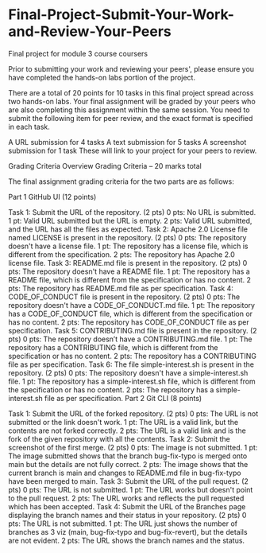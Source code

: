 # Final-Project-Submit-Your-Work-and-Review-Your-Peers
Final project for module 3 course coursers

Prior to submitting your work and reviewing your peers', please ensure you have completed the hands-on labs portion of the project. 

There are a total of 20 points for 10 tasks in this final project spread across two hands-on labs. Your final assignment will be graded by your peers who are also completing this assignment within the same session. You need to submit the following item for peer review, and the exact format is specified in each task.

A URL submission for 4 tasks
A text submission for 5 tasks
A screenshot submission for 1 task
These will link to your project for your peers to review.

Grading Criteria Overview
Grading Criteria – 20 marks total

The final assignment grading criteria for the two parts are as follows:

Part 1 GitHub UI (12 points)

Task 1: Submit the URL of the repository. (2 pts)
0 pts: No URL is submitted.
1 pt: Valid URL submitted but the URL is empty.
2 pts: Valid URL submitted, and the URL has all the files as expected.
Task 2: Apache 2.0 License file named LICENSE is present in the repository. (2 pts)
0 pts: The repository doesn't have a license file.
1 pt: The repository has a license file, which is different from the specification.
2 pts: The repository has Apache 2.0 license file.
Task 3: README.md file is present in the repository. (2 pts)
0 pts: The repository doesn't have a README file.
1 pt: The repository has a README file, which is different from the specification or has no content.
2 pts: The repository has README.md file as per specification.
Task 4: CODE_OF_CONDUCT file is present in the repository. (2 pts)
0 pts: The repository doesn't have a CODE_OF_CONDUCT.md file.
1 pt: The repository has a CODE_OF_CONDUCT file, which is different from the specification or has no content.
2 pts: The repository has CODE_OF_CONDUCT file as per specification.
Task 5: CONTRIBUTING.md file is present in the repository. (2 pts)
0 pts: The repository doesn’t have a CONTRIBUTING.md file.
1 pt: The repository has a CONTRIBUTING file, which is different from the specification or has no content.
2 pts: The repository has a CONTRIBUTING file as per specification.
Task 6: The file simple-interest.sh is present in the repository. (2 pts)
0 pts: The repository doesn't have a simple-interest.sh file.
1 pt: The repository has a simple-interest.sh file, which is different from the specification or has no content.
2 pts: The repository has a simple-interest.sh file as per specification.
Part 2 Git CLI (8 points)

Task 1: Submit the URL of the forked repository. (2 pts)
0 pts: The URL is not submitted or the link doesn't work.
1 pt: The URL is a valid link, but the contents are not forked correctly.
2 pts: The URL is a valid link and is the fork of the given 
repository
 with all the contents.
Task 2: Submit the screenshot of the first merge. (2 pts)
0 pts: The image is not submitted.
1 pt: The image submitted shows that the branch bug-fix-typo is merged onto main but the details are not fully correct.
2 pts: The image shows that the current branch is main and changes to README.md file in bug-fix-typo have been merged to main.
Task 3: Submit the URL of the pull request. (2 pts)
0 pts: The URL is not submitted.
1 pt: The URL works but doesn't point to the pull request.
2 pts: The URL works and reflects the pull requested which has been accepted.
Task 4: Submit the URL of the Branches page displaying the branch names and their status in your repository. (2 pts)
0 pts: The URL is not submitted.
1 pt: The URL just shows the number of branches as 3 viz (main, bug-fix-typo and bug-fix-revert), but the details are not evident.
2 pts: The URL shows the branch names and the status.
